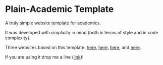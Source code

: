 # Plain-Academic Template
A truly simple website template for academics.


It was developed with simplicity in mind (both in terms of style and in code complexity).


Three websites based on this template: [here](http://andreacerulli.github.io/), [here](http://www0.cs.ucl.ac.uk/staff/J.Bootle/), [here](https://www.cs.ucf.edu/~rezaei), and [here](https://alisiahkoohi.github.io/).


If you are using it drop me a line ([link](https;//mavroud.is))!
